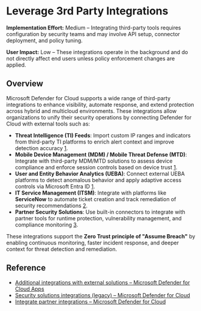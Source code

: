 # Leverage 3rd Party Integrations

**Implementation Effort:** Medium – Integrating third-party tools requires configuration by security teams and may involve API setup, connector deployment, and policy tuning.

**User Impact:** Low – These integrations operate in the background and do not directly affect end users unless policy enforcement changes are applied.

## Overview

Microsoft Defender for Cloud supports a wide range of third-party integrations to enhance visibility, automate response, and extend protection across hybrid and multicloud environments. These integrations allow organizations to unify their security operations by connecting Defender for Cloud with external tools such as:

- **Threat Intelligence (TI) Feeds**: Import custom IP ranges and indicators from third-party TI platforms to enrich alert context and improve detection accuracy [1](https://learn.microsoft.com/en-us/defender-cloud-apps/additional-integrations).
- **Mobile Device Management (MDM) / Mobile Threat Defense (MTD)**: Integrate with third-party MDM/MTD solutions to assess device compliance and enforce session controls based on device trust [1](https://learn.microsoft.com/en-us/defender-cloud-apps/additional-integrations).
- **User and Entity Behavior Analytics (UEBA)**: Connect external UEBA platforms to detect anomalous behavior and apply adaptive access controls via Microsoft Entra ID [1](https://learn.microsoft.com/en-us/defender-cloud-apps/additional-integrations).
- **IT Service Management (ITSM)**: Integrate with platforms like **ServiceNow** to automate ticket creation and track remediation of security recommendations [2](https://learn.microsoft.com/en-us/azure/defender-for-cloud/partner-integration).
- **Partner Security Solutions**: Use built-in connectors to integrate with partner tools for runtime protection, vulnerability management, and compliance monitoring [3](https://learn.microsoft.com/en-us/azure/defender-for-cloud/integrate-partner-integrations).

These integrations support the **Zero Trust principle of "Assume Breach"** by enabling continuous monitoring, faster incident response, and deeper context for threat detection and remediation.

## Reference

- [Additional integrations with external solutions – Microsoft Defender for Cloud Apps](https://learn.microsoft.com/en-us/defender-cloud-apps/additional-integrations)
- [Security solutions integrations (legacy) – Microsoft Defender for Cloud](https://learn.microsoft.com/en-us/azure/defender-for-cloud/partner-integration)
- [Integrate partner integrations – Microsoft Defender for Cloud](https://learn.microsoft.com/en-us/azure/defender-for-cloud/integrate-partner-integrations)
